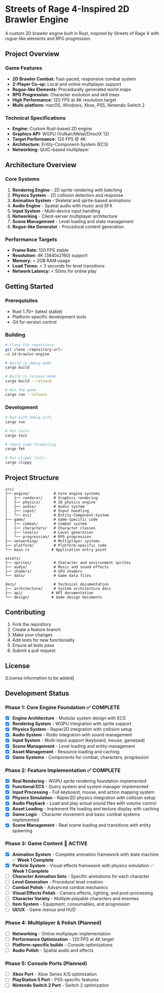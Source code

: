 # Streets of Rage 4-Inspired 2D Brawler Engine

A custom 2D brawler engine built in Rust, inspired by Streets of Rage 4 with rogue-like elements and RPG progression.

## Project Overview

### Game Features
- **2D Brawler Combat:** Fast-paced, responsive combat system
- **2-Player Co-op:** Local and online multiplayer support
- **Rogue-like Elements:** Procedurally generated world maps
- **RPG Progression:** Character evolution and skill trees
- **High Performance:** 120 FPS at 4K resolution target
- **Multi-platform:** macOS, Windows, Xbox, PS5, Nintendo Switch 2

### Technical Specifications
- **Engine:** Custom Rust-based 2D engine
- **Graphics API:** WGPU (Vulkan/Metal/DirectX 12)
- **Target Performance:** 120 FPS @ 4K
- **Architecture:** Entity-Component-System (ECS)
- **Networking:** QUIC-based multiplayer

## Architecture Overview

### Core Systems
1. **Rendering Engine** - 2D sprite rendering with batching
2. **Physics System** - 2D collision detection and response
3. **Animation System** - Skeletal and sprite-based animations
4. **Audio Engine** - Spatial audio with music and SFX
5. **Input System** - Multi-device input handling
6. **Networking** - Client-server multiplayer architecture
7. **Scene Management** - Level loading and state management
8. **Rogue-like Generator** - Procedural content generation

### Performance Targets
- **Frame Rate:** 120 FPS stable
- **Resolution:** 4K (3840x2160) support
- **Memory:** < 2GB RAM usage
- **Load Times:** < 3 seconds for level transitions
- **Network Latency:** < 50ms for online play

## Getting Started

### Prerequisites
- Rust 1.70+ (latest stable)
- Platform-specific development tools
- Git for version control

### Building
```bash
# Clone the repository
git clone <repository-url>
cd 2d-brawler-engine

# Build in debug mode
cargo build

# Build in release mode
cargo build --release

# Run the game
cargo run --release
```

### Development
```bash
# Run with debug info
cargo run

# Run tests
cargo test

# Check code formatting
cargo fmt

# Run clippy lints
cargo clippy
```

## Project Structure

```
src/
├── engine/           # Core engine systems
│   ├── renderer/     # Graphics rendering
│   ├── physics/      # 2D physics engine
│   ├── audio/        # Audio system
│   ├── input/        # Input handling
│   └── ecs/          # Entity-Component-System
├── game/             # Game-specific code
│   ├── combat/       # Combat system
│   ├── characters/   # Character classes
│   ├── levels/       # Level generation
│   └── progression/  # RPG progression
├── networking/       # Multiplayer systems
├── platform/         # Platform-specific code
└── main.rs          # Application entry point

assets/
├── sprites/          # Character and environment sprites
├── audio/            # Music and sound effects
├── shaders/          # GPU shaders
└── data/             # Game data files

docs/                 # Technical documentation
├── architecture/     # System architecture docs
├── api/             # API documentation
└── design/          # Game design documents
```

## Contributing

1. Fork the repository
2. Create a feature branch
3. Make your changes
4. Add tests for new functionality
5. Ensure all tests pass
6. Submit a pull request

## License

[License information to be added]

## Development Status

### Phase 1: Core Engine Foundation ✅ **COMPLETE**
- [x] **Engine Architecture** - Modular system design with ECS
- [x] **Rendering System** - WGPU integration with sprite support
- [x] **Physics System** - Rapier2D integration with collision setup
- [x] **Audio System** - Rodio integration with sound management
- [x] **Input System** - Multi-input support (keyboard, mouse, gamepad)
- [x] **Scene Management** - Level loading and entity management
- [x] **Asset Management** - Resource loading and caching
- [x] **Game Systems** - Components for combat, characters, progression

### Phase 2: Feature Implementation ✅ **COMPLETE**
- [x] **Real Rendering** - WGPU sprite rendering foundation implemented
- [x] **Functional ECS** - Query system and system manager implemented
- [x] **Input Processing** - Full keyboard, mouse, and action mapping system
- [x] **Physics Simulation** - Rapier2D physics integration with collision setup
- [x] **Audio Playback** - Load and play actual sound files with volume control
- [x] **Asset Loading** - Implement file loading and texture display with caching
- [x] **Game Logic** - Character movement and basic combat systems implemented
- [x] **Scene Management** - Real scene loading and transitions with entity spawning

### Phase 3: Game Content 🚀 **ACTIVE**
- [x] **Animation System** - Complete animation framework with state machine ✅ **Week 1 Complete**
- [x] **Particle System** - Visual effects framework with physics simulation ✅ **Week 1 Complete**
- [ ] **Character Animation Sets** - Specific animations for each character
- [ ] **Level Generation** - Procedural level creation
- [ ] **Combat Polish** - Advanced combat mechanics
- [ ] **Visual Effects Polish** - Camera effects, lighting, and post-processing
- [ ] **Character Variety** - Multiple playable characters and enemies
- [ ] **Item System** - Equipment, consumables, and progression
- [ ] **UI/UX** - Game menus and HUD

### Phase 4: Multiplayer & Polish (Planned)
- [ ] **Networking** - Online multiplayer implementation
- [ ] **Performance Optimization** - 120 FPS at 4K target
- [ ] **Platform-specific builds** - Console optimizations
- [ ] **Audio Polish** - Spatial audio and effects

### Phase 5: Console Ports (Planned)
- [ ] **Xbox Port** - Xbox Series X/S optimization
- [ ] **PlayStation 5 Port** - PS5-specific features
- [ ] **Nintendo Switch 2 Port** - Switch 2 optimization
